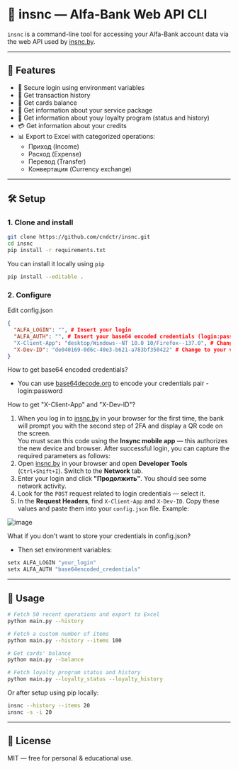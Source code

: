 # 🏦 insnc — Alfa-Bank Web API CLI

`insnc` is a command-line tool for accessing your Alfa-Bank account data via the web API used by [insnc.by](https://insnc.by).

---

## 🚀 Features

- 🔐 Secure login using environment variables
- 📜 Get transaction history
- 📜 Get cards balance
- 💼 Get information about your service package
- 🎁 Get information about youy loyalty program (status and history)
- 💳 Get information about your credits 
- 📊 Export to Excel with categorized operations:
  - Приход (Income)
  - Расход (Expense)
  - Перевод (Transfer)
  - Конвертация (Currency exchange)

---

## 🛠 Setup

### 1. Clone and install

```bash
git clone https://github.com/cndctr/insnc.git
cd insnc
pip install -r requirements.txt
```
You can install it locally using `pip`

```bash
pip install --editable .
```

### 2. Configure 

Edit config.json

```json
{
  "ALFA_LOGIN": "", # Insert your login
  "ALFA_AUTH": "", # Insert your base64 encoded credentials (login:password)
  "X-Client-App": "desktop/Windows--NT 10.0 10/Firefox--137.0", # Change to your browser value
  "X-Dev-ID": "de040169-0d6c-40e3-b621-a783bf350422" # Change to your value
}
```
How to get base64 encoded credentials? 
 - You can use [base64decode.org](https://www.base64decode.org/) to encode your credentials pair - login:password

How to get "X-Client-App" and "X-Dev-ID"?
1. When you log in to [insnc.by](https://insnc.by) in your browser for the first time, the bank will prompt you with the second step of 2FA and display a QR code on the screen.  
   You must scan this code using the **Insync mobile app** — this authorizes the new device and browser. After successful login, you can capture the required parameters as follows:
2. Open [insnc.by](https://insnc.by) in your browser and open **Developer Tools** (`Ctrl+Shift+I`). Switch to the **Network** tab.
3. Enter your login and click **"Продолжить"**. You should see some network activity.
4. Look for the `POST` request related to login credentials — select it.
5. In the **Request Headers**, find `X-Client-App` and `X-Dev-ID`. Copy these values and paste them into your `config.json` file.
Example:


![image](https://github.com/user-attachments/assets/1a24854b-85b0-44e7-9d32-767a9b392550)


What if you don't want to store your credentials in config.json?
 -  Then set environment variables:

```cmd
setx ALFA_LOGIN "your_login"
setx ALFA_AUTH "base64encoded_credentials"
```


---

## 🧪 Usage

```bash
# Fetch 50 recent operations and export to Excel
python main.py --history

# Fetch a custom number of items
python main.py --history --items 100

# Get cards' balance
python main.py --balance

# Fetch loyalty program status and history
python main.py --loyalty_status --loyalty_history
```

Or after setup using pip locally:

```bash
insnc --history --items 20
insnc -s -i 20
```

---

## 📝 License

MIT — free for personal & educational use.
